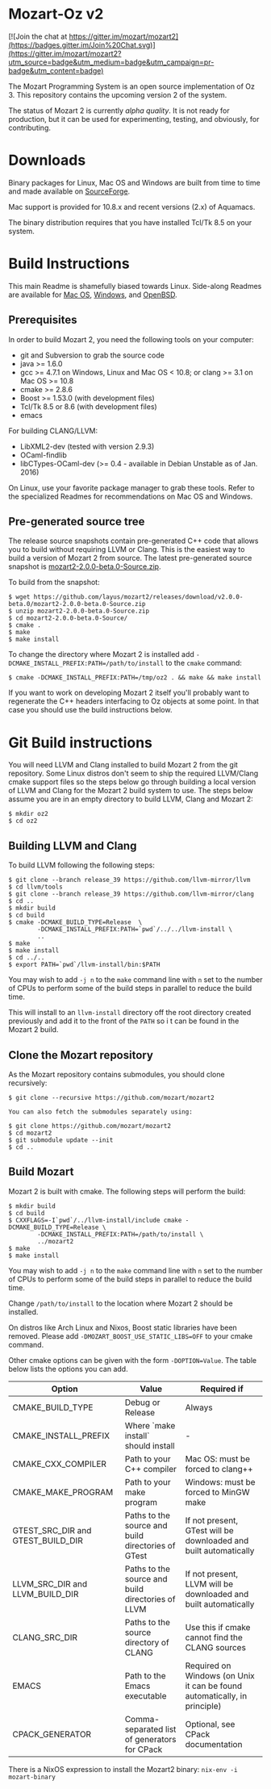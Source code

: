 # Mozart-Oz v2

[![Join the chat at https://gitter.im/mozart/mozart2](https://badges.gitter.im/Join%20Chat.svg)](https://gitter.im/mozart/mozart2?utm_source=badge&utm_medium=badge&utm_campaign=pr-badge&utm_content=badge)

The Mozart Programming System is an open source implementation of Oz 3.
This repository contains the upcoming version 2 of the system.

The status of Mozart 2 is currently _alpha quality_. It is not ready for
production, but it can be used for experimenting, testing, and obviously, for
contributing.

# Downloads

Binary packages for Linux, Mac OS and Windows are built from time to time and
made available on
[SourceForge](http://sourceforge.net/projects/mozart-oz/files/).

Mac support is provided for 10.8.x and recent versions (2.x) of Aquamacs.

The binary distribution requires that you have installed Tcl/Tk 8.5 on your
system.

# Build Instructions

This main Readme is shamefully biased towards Linux. Side-along Readmes are
available for [Mac OS](README.MacOS.md), [Windows](README.Windows.md), and [OpenBSD](README.OpenBSD.md).

## Prerequisites

In order to build Mozart 2, you need the following tools on your computer:

*   git and Subversion to grab the source code
*   java >= 1.6.0
*   gcc >= 4.7.1 on Windows, Linux and Mac OS < 10.8;
    or clang >= 3.1 on Mac OS >= 10.8
*   cmake >= 2.8.6
*   Boost >= 1.53.0 (with development files)
*   Tcl/Tk 8.5 or 8.6 (with development files)
*   emacs

For building CLANG/LLVM:
*   LibXML2-dev (tested with version 2.9.3)
*   OCaml-findlib
*   libCTypes-OCaml-dev (>= 0.4 - available in Debian Unstable as of Jan. 2016)

On Linux, use your favorite package manager to grab these tools. Refer to the
specialized Readmes for recommendations on Mac OS and Windows.

## Pre-generated source tree

The release source snapshots contain pre-generated C++ code that allows you
to build without requiring LLVM or Clang. This is the easiest way to build
a version of Mozart 2 from source. The latest pre-generated source snapshot
is [mozart2-2.0.0-beta.0-Source.zip](https://github.com/layus/mozart2/releases/download/v2.0.0-beta.0/mozart2-2.0.0-beta.0-Source.zip).

To build from the snapshot:

    $ wget https://github.com/layus/mozart2/releases/download/v2.0.0-beta.0/mozart2-2.0.0-beta.0-Source.zip
    $ unzip mozart2-2.0.0-beta.0-Source.zip
    $ cd mozart2-2.0.0-beta.0-Source/
    $ cmake .
    $ make
    $ make install

To change the directory where Mozart 2 is installed add `-DCMAKE_INSTALL_PREFIX:PATH=/path/to/install` to the `cmake` command:

    $ cmake -DCMAKE_INSTALL_PREFIX:PATH=/tmp/oz2 . && make && make install

If you want to work on developing Mozart 2 itself you'll probably want to regenerate the C++ headers interfacing to Oz objects at some point. In that case you should use the build instructions below.

# Git Build instructions

You will need LLVM and Clang installed to build Mozart 2 from the git repository. Some Linux distros don't seem to ship the required LLVM/Clang cmake support files so the steps below go through building a local version of LLVM and Clang for the Mozart 2 build system to use. The steps below assume you are in an empty directory to build LLVM, Clang and Mozart 2:

    $ mkdir oz2
    $ cd oz2

## Building LLVM and Clang

To build LLVM following the following steps:

    $ git clone --branch release_39 https://github.com/llvm-mirror/llvm
    $ cd llvm/tools
    $ git clone --branch release_39 https://github.com/llvm-mirror/clang
    $ cd ..
    $ mkdir build
    $ cd build
    $ cmake -DCMAKE_BUILD_TYPE=Release  \
            -DCMAKE_INSTALL_PREFIX:PATH=`pwd`/../../llvm-install \
            ..
    $ make
    $ make install
    $ cd ../..
    $ export PATH=`pwd`/llvm-install/bin:$PATH

You may wish to add `-j n` to the `make` command line with `n` set to the
number of CPUs to perform some of the build steps in parallel to reduce
the build time.

This will install to an `llvm-install` directory off the root directory created previously and add it to the front of the `PATH` so i t can be found in the Mozart 2 build.
    
## Clone the Mozart repository

As the Mozart repository contains submodules, you should clone recursively:

    $ git clone --recursive https://github.com/mozart/mozart2

    You can also fetch the submodules separately using:

    $ git clone https://github.com/mozart/mozart2
    $ cd mozart2
    $ git submodule update --init
    $ cd ..

## Build Mozart

Mozart 2 is built with cmake. The following steps will perform the build:

    $ mkdir build
    $ cd build
    $ CXXFLAGS=-I`pwd`/../llvm-install/include cmake -DCMAKE_BUILD_TYPE=Release \
            -DCMAKE_INSTALL_PREFIX:PATH=/path/to/install \
            ../mozart2
    $ make
    $ make install

You may wish to add `-j n` to the `make` command line with `n` set to the
number of CPUs to perform some of the build steps in parallel to reduce
the build time.

Change `/path/to/install` to the location where Mozart 2 should be installed.

On distros like Arch Linux and Nixos, Boost static libraries have been removed.
Please add `-DMOZART_BOOST_USE_STATIC_LIBS=OFF` to your cmake command.

Other cmake options can be given with the form `-DOPTION=Value`. The table below
lists the options you can add.

<table>
  <thead>
    <tr><th>Option</th><th>Value</th><th>Required if</th>
  </thead>
  <tbody>
    <tr>
      <td>CMAKE_BUILD_TYPE</td>
      <td>Debug or Release</td>
      <td>Always</td>
    </tr>
    <tr>
      <td>CMAKE_INSTALL_PREFIX</td>
      <td>Where `make install` should install</td>
      <td>-</td>
    </tr>
    <tr>
      <td>CMAKE_CXX_COMPILER</td>
      <td>Path to your C++ compiler</td>
      <td>Mac OS: must be forced to clang++</td>
    </tr>
    <tr>
      <td>CMAKE_MAKE_PROGRAM</td>
      <td>Path to your make program</td>
      <td>Windows: must be forced to MinGW make</td>
    </tr>
    <tr>
      <td>GTEST_SRC_DIR and GTEST_BUILD_DIR</td>
      <td>Paths to the source and build directories of GTest</td>
      <td>If not present, GTest will be downloaded and built automatically</td>
    </tr>
    <tr>
      <td>LLVM_SRC_DIR and LLVM_BUILD_DIR</td>
      <td>Paths to the source and build directories of LLVM</td>
      <td>If not present, LLVM will be downloaded and built automatically</td>
    </tr>
    <tr>
      <td>CLANG_SRC_DIR</td>
      <td>Paths to the source directory of CLANG</td>
      <td>Use this if cmake cannot find the CLANG sources</td>
    </tr>
    <tr>
      <td>EMACS</td>
      <td>Path to the Emacs executable</td>
      <td>Required on Windows (on Unix it can be found automatically, in principle)</td>
    </tr>
    <tr>
      <td>CPACK_GENERATOR</td>
      <td>Comma-separated list of generators for CPack</td>
      <td>Optional, see CPack documentation</td>
    </tr>
  </tbody>
</table>

There is a NixOS expression to install the Mozart2 binary:
`nix-env -i mozart-binary`
